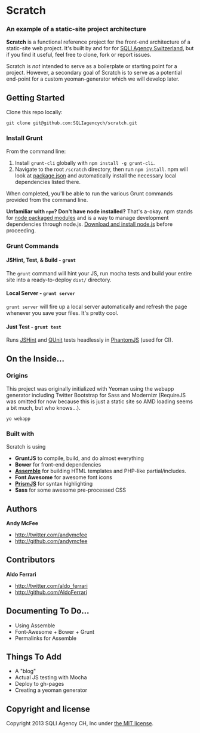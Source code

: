 Scratch
================
### An example of a static-site project architecture

**Scratch** is a functional reference project for the front-end architecture of a static-site web project.  It's built by and for for [SQLI Agency Switzerland](https://github.com/sqliagencych), but if you find it useful, feel free to clone, fork or report issues.  

Scratch is *not* intended to serve as a boilerplate or starting point for a project.  However, a secondary goal of Scratch is to serve as a potential end-point for a custom yeoman-generator which we will develop later. 

## Getting Started

Clone this repo locally:

`git clone git@github.com:SQLIagencych/scratch.git`

### Install Grunt

From the command line:

1. Install `grunt-cli` globally with `npm install -g grunt-cli`.
2. Navigate to the root `/scratch` directory, then run `npm install`. npm will look at [package.json](package.json) and automatically install the necessary local dependencies listed there.

When completed, you'll be able to run the various Grunt commands provided from the command line.

**Unfamiliar with `npm`? Don't have node installed?** That's a-okay. npm stands for [node packaged modules](http://npmjs.org/) and is a way to manage development dependencies through node.js. [Download and install node.js](http://nodejs.org/download/) before proceeding.


### Grunt Commands
#### JSHint, Test, & Build - `grunt`
The `grunt` command will hint your JS, run mocha tests and build your entire site into a ready-to-deploy `dist/` directory.

#### Local Server - `grunt server`
`grunt server` will fire up a local server automatically and refresh the page whenever you save your files. It's pretty cool.  

#### Just Test - `grunt test`
Runs [JSHint](http://jshint.com) and [QUnit](http://qunitjs.com/) tests headlessly in [PhantomJS](http://phantomjs.org/) (used for CI).


## On the Inside...

### Origins

This project was originally initialized with Yeoman using the webapp generator including Twitter Bootstrap for Sass and Modernizr (RequireJS was omitted for now because this is just a static site so AMD loading seems a bit much, but who knows...).  

`yo webapp` 

### Built with

Scratch is using 
- **GruntJS** to compile, build, and do almost everything
- **Bower** for front-end dependencies
- **[Assemble](http://assemble.io/)** for building HTML templates and PHP-like partial/includes.
- **Font Awesome** for awesome font icons
- **[PrismJS](http://prismjs.com/index.html)** for syntax highlighting
- **Sass** for some awesome pre-processed CSS


## Authors

**Andy McFee**

+ <http://twitter.com/andymcfee>
+ <http://github.com/andymcfee>

## Contributors

**Aldo Ferrari**

+ <http://twitter.com/aldo_ferrari>
+ <http://github.com/AldoFerrari>

## Documenting To Do...
- Using Assemble
- Font-Awesome + Bower + Grunt
- Permalinks for Assemble

## Things To Add
- A "blog"
- Actual JS testing with Mocha
- Deploy to gh-pages
- Creating a yeoman generator

## Copyright and license

Copyright 2013 SQLI Agency CH, Inc under [the MIT license](LICENSE).
